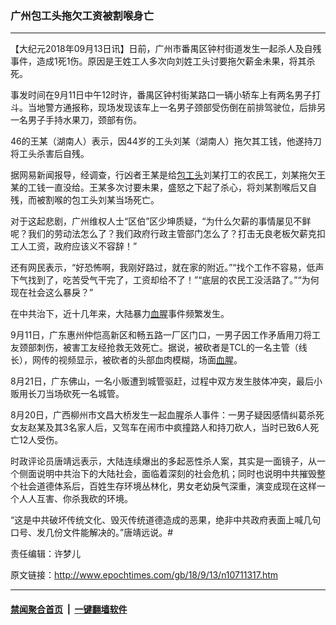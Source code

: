 ### 广州包工头拖欠工资被割喉身亡
------------------------

<p>【大纪元2018年09月13日讯】日前，广州市番禺区钟村街道发生一起杀人及自残事件，造成1死1伤。原因是王姓工人多次向刘姓工头讨要拖欠薪金未果，将其杀死。</p>
<p>事发时间在9月11日中午12时许，番禺区钟村街某路口一辆小轿车上有两名男子打斗。当地警方通报称，现场发现该车上一名男子颈部受伤倒在前排驾驶位，后排另一名男子手持水果刀，颈部有伤。</p>
<p>46的王某（湖南人）表示，因44岁的工头刘某（湖南人）拖欠其工钱，他遂持刀将工头杀害后自残。</p>
<p>据网易新闻报导，经调查，行凶者王某是给<a href="http://www.epochtimes.com/gb/tag/%E5%8C%85%E5%B7%A5%E5%A4%B4.html">包工头</a>刘某打工的农民工，刘某拖欠王某的工钱一直没给。王某多次讨要未果，盛怒之下起了杀心，将刘某割喉后又自残，而被割喉的包工头刘某当场死亡。</p>
<p>对于这起悲剧，广州维权人士“区伯”区少坤质疑，“为什么欠薪的事情屡见不鲜呢？我们的劳动法怎么了？我们政府行政主管部门怎么了？打击无良老板欠薪克扣工人工资，政府应该义不容辞！”</p>
<p>还有网民表示，“好恐怖啊，我刚好路过，就在家的附近。”“找个工作不容易，低声下气找到了，吃苦受气干完了，工资却给不了！”“底层的农民工没活路了。”“为何现在社会这么暴戾？”</p>
<p>在中共治下，近十几年来，大陆暴力<a href="http://www.epochtimes.com/gb/tag/%E8%A1%80%E8%85%A5.html">血腥</a>事件频繁发生。</p>
<p>9月11日，广东惠州仲恺高新区和畅五路一厂区门口，一男子因工作矛盾用刀将工友颈部刺伤，被害工友经抢救无效死亡。据说，被砍者是TCL的一名主管（线长），网传的视频显示，被砍者的头部血肉模糊，场面<a href="http://www.epochtimes.com/gb/tag/%E8%A1%80%E8%85%A5.html">血腥</a>。</p>
<p>8月21日，广东佛山，一名小贩遭到城管驱赶，过程中双方发生肢体冲突，最后小贩用长刀当场砍死一名城管。</p>
<p>8月20日，广西柳州市文昌大桥发生一起血腥杀人事件：一男子疑因感情纠葛杀死女友赵某及其3名家人后，又驾车在闹市中疯撞路人和持刀砍人，当时已致6人死亡12人受伤。</p>
<p>时政评论员唐靖远表示，大陆连续爆出的多起恶性杀人案，其实是一面镜子，从一个侧面说明中共治下的大陆社会，面临着深刻的社会危机；同时也说明中共摧毁整个社会道德体系后，百姓生存环境丛林化，男女老幼戾气深重，演变成现在这样一个人人互害、你杀我砍的环境。</p>
<p>“这是中共破坏传统文化、毁灭传统道德造成的恶果，绝非中共政府表面上喊几句口号、发几份文件能解决的。”唐靖远说。#</p>
<p>责任编辑：许梦儿</p>

原文链接：http://www.epochtimes.com/gb/18/9/13/n10711317.htm


------------------------
#### [禁闻聚合首页](https://github.com/gfw-breaker/banned-news/blob/master/README.md) &nbsp;|&nbsp;  [一键翻墙软件](https://github.com/gfw-breaker/nogfw/blob/master/README.md)